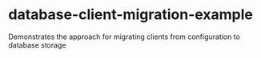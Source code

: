 # database-client-migration-example
Demonstrates the approach for migrating clients from configuration to database storage
